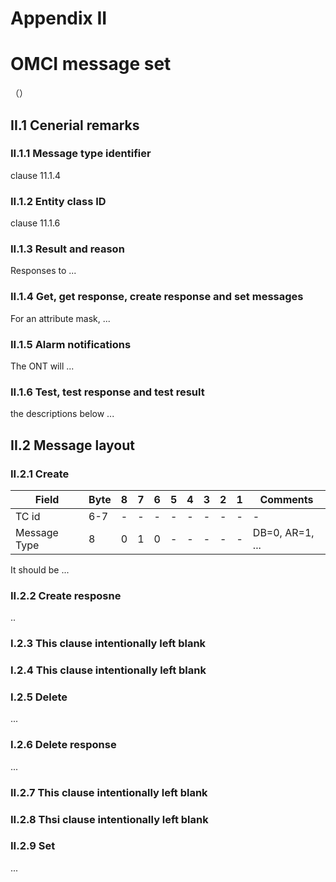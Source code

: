 # Appendix II

# OMCI message set

（）

## II.1 Cenerial remarks

### II.1.1 Message type identifier

clause 11.1.4

### II.1.2 Entity class ID

clause 11.1.6

### II.1.3 Result and reason

Responses to ...

### II.1.4 Get, get response, create response and set messages

For an attribute mask, ...

### II.1.5 Alarm notifications

The ONT will ...

### II.1.6 Test, test response and test result

the descriptions below ...

## II.2 Message layout

### II.2.1 Create

| Field | Byte | 8    | 7    | 6    | 5    | 4    | 3    | 2    | 1    | Comments |
| ----- | ---- | ---- | ---- | ---- | ---- | ---- | ---- | ---- | ---- | -------- |
| TC id | 6-7  | -    | -    | -    | -    | -    | -    | -    | -    | -        |
| Message Type | 8 | 0 | 1 | 0 | - | - | - | - | - | DB=0, AR=1, ...|

It should be ...

### II.2.2 Create resposne

..

### I.2.3 This clause intentionally left blank

### I.2.4 This clause intentionally left blank

### I.2.5 Delete

...

### I.2.6 Delete response

...

### II.2.7 This clause intentionally left blank

### II.2.8 Thsi clause intentionally left blank

### II.2.9 Set

...



